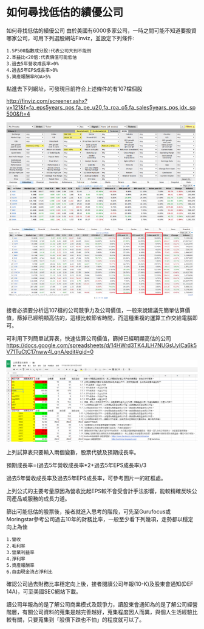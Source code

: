 # 如何尋找低估的績優公司


如何尋找低估的績優公司
由於美國有6000多家公司，一時之間可能不知道要投資哪家公司，可用下列選股網站Finviz，並設定下列條件:

```
1.SP500指數成分股:代表公司大到不能倒
2.本益比<20倍:代表價值可能低估
3.過去5年營收成長率>0%
4.過去5年EPS成長率>0%
5.資產報酬率ROA>5%
```


點進去下列網址，可發現目前符合上述條件的有107檔個股

http://finviz.com/screener.ashx?v=121&f=fa_eps5years_pos,fa_pe_u20,fa_roa_o5,fa_sales5years_pos,idx_sp500&ft=4


![](images/擷取選取區域_034.png)

![](images/789.png)


接者必須要分析這107檔的公司競爭力及公司價值，一般來說建議先簡單估算價值，篩掉已經明顯高估的，這樣比較節省時間，而這種重複的運算工作交給電腦即可。


可利用下列簡單試算表，快速估算公司價值，篩掉已經明顯高估的公司
https://docs.google.com/spreadsheets/d/14HWrd3TK4JLH7NUGsUyICa6k5V71TuCtC17nww4LqnA/edit#gid=0


![](images/估算表.png)


上列試算表只要輸入兩個變數，股票代號及預期成長率。

預期成長率=(過去5年營收成長率*2+過去5年EPS成長率)/3

過去5年營收成長率及過去5年EPS成長率，可參考圖片一的紅框處。

上列公式的主要考量原因為營收比起EPS較不會受會計手法影響，能較精確反映公司產品或服務的成長力道。

篩出可能低估的股票後，接者就進入思考的階段，可先至Gurufocus或Moringstar參考公司過去10年的財務比率，一般至少看下列幾項，走勢都以穩定向上為佳

```
1.營收
2.毛利率
3.營業利益率
4.淨利率
5.資產報酬率
6.自由現金流占淨利比
```


確認公司過去財務比率穩定向上後，接者閱讀公司年報(10-K)及股東會通知(DEF 14A)，可至美國SEC網站下載。

讀公司年報為的是了解公司商業模式及競爭力，讀股東會通知為的是了解公司經營階層，有關公司資料的蒐集是越完善越好，蒐集程度因人而異，與個人生活經驗比較有關，只要蒐集到「股價下跌也不怕」的程度就可以了。